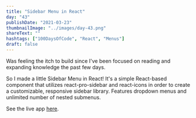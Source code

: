 ```yaml
---
title: "Sidebar Menu in React"
day: "43"
publishDate: "2021-03-23"
thumbnailImage: "../images/day-43.png"
shareText: ""
hashtags: ["100DaysOfCode", "React", "Menus"]
draft: false
---
```


Was feeling the itch to build since I've been focused on reading and expanding knowledge the past few days.

So I made a little Sidebar Menu in React! It's a simple React-based component that utilizes react-pro-sidebar and react-icons in order to create a customizable, responsive sidebar library. Features dropdown menus and unlimited number of nested submenus.

See the live app <a href="https://tcs-simple-react-sidebar-menu.netlify.app/" target="_blank" >here</a>.
